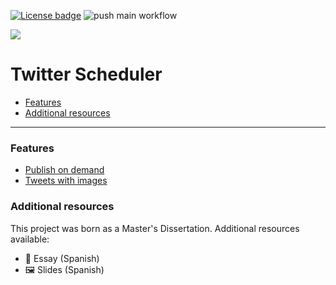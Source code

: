 [![License badge](https://img.shields.io/badge/license-Apache2-green.svg)](http://www.apache.org/licenses/LICENSE-2.0)
![push main workflow](https://github.com/MasterCloudApps-Projects/TwitterScheduler/actions/workflows/push-main.yml/badge.svg)

![][TwitterScheduler Logo]

# Twitter Scheduler

- [Features](#features)
- [Additional resources](#additional-resources)

---

### Features

- [Publish on demand](docs/features/feature-publish-on-demand.md)
- [Tweets with images](docs/features/feature-tweets-with-images.md)

### Additional resources

This project was born as a Master's Dissertation. Additional resources available:

* 📖 Essay (Spanish)
* 🖼 Slides (Spanish)

[TwitterScheduler Logo]: docs/images/twitter-scheduler-logo.png